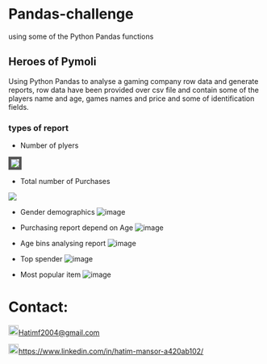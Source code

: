 # Pandas-challenge
using some of the Python Pandas functions

## Heroes of Pymoli
Using Python Pandas to analyse a gaming company row data and generate reports, row data have been provided over csv file and contain some of the players name and age, games names and price and some of identification fields.

### types of report
* Number of plyers
<img src="https://user-images.githubusercontent.com/24882457/169520035-354c76c8-28db-448f-86c9-207df55d3c76.png" style="border: 5px solid #555">

* Total number of Purchases
<img src="https://user-images.githubusercontent.com/24882457/169520086-773839cf-2b9c-4f5c-ae46-567f06451793.png" border="thick solid #0000FF">

* Gender demographics ![image](https://user-images.githubusercontent.com/24882457/169520153-17209126-904b-44ab-b2fb-fd343be6d2f9.png)

* Purchasing report depend on Age ![image](https://user-images.githubusercontent.com/24882457/169520207-6c5cf4e4-7427-436a-b547-3b971a16b6ec.png)

* Age bins analysing report ![image](https://user-images.githubusercontent.com/24882457/169520256-f9f523d2-6f28-4afb-8d79-f4621d33b0c1.png)

* Top spender ![image](https://user-images.githubusercontent.com/24882457/169520344-6c4dcaa2-a9c2-42fd-8202-688447694b7a.png)

* Most popular item ![image](https://user-images.githubusercontent.com/24882457/169520398-5e00a672-3fdb-417e-9583-6a5a3db90785.png)



# Contact:
<img src="https://user-images.githubusercontent.com/24882457/168723224-ecbdb402-be01-453d-9cb5-282424f7418a.png" width="20" height="20" title=" Hatims email"><Hatimf2004@gmail.com>

<img src="https://user-images.githubusercontent.com/24882457/168716629-b90f784a-534f-418c-89fd-28e91c4830fa.png" width="20" height="20" title="Linkedin Profile"><https://www.linkedin.com/in/hatim-mansor-a420ab102/>
